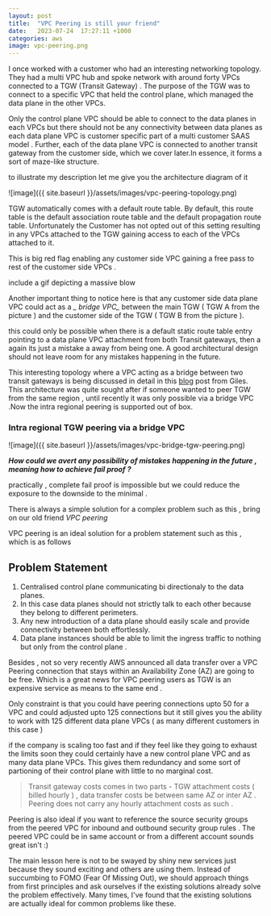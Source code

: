 ```yaml
---
layout: post
title:  "VPC Peering is still your friend"
date:   2023-07-24  17:27:11 +1000
categories: aws
image: vpc-peering.png
---
```


I once worked with a customer who had an interesting networking topology. They had a multi VPC hub and spoke network with around forty VPCs connected to a TGW (Transit Gateway) . The purpose of the TGW was to connect to a specific VPC that held the control plane, which managed the data plane in the other VPCs. 

Only the control plane VPC should be able to connect to the data planes in each VPCs but there should not be any connectivity between data planes as each data plane VPC is customer specific part of a multi customer SAAS model . Further, each of the data plane VPC is connected to another transit gateway from the customer side, which we cover later.In essence, it forms a sort of maze-like structure.

to illustrate my description let me give you the architecture diagram of it 

![image]({{ site.baseurl }}/assets/images/vpc-peering-topology.png)

TGW automatically comes with a default route table. By default, this route table is the default association route table and the default propagation route table. Unfortunately the Customer has not opted out of this setting resulting in any VPCs attached to the TGW gaining access to each of the VPCs attached to it. 

This is big red flag enabling any customer side VPC gaining a free pass to rest of the customer side VPCs . 

include a gif depicting a massive blow 

Another important thing to notice here is that any customer side data plane VPC could act as a *_ bridge VPC_* between the main TGW ( TGW A from the picture ) and the customer side of the TGW ( TGW B from the picture ). 

this could only be possible when there is a default static route table entry pointing to a data plane VPC attachment from both Transit gateways, then a again its just a mistake a away from being one. A good architectural design should not leave room for any mistakes happening in the future.

This interesting topology where a VPC acting as a bridge between two transit gateways is being discussed in detail in this  [blog](https://www.gilles.cloud/2019/12/aws-transitive-routing-with-transit.html) post from Giles. This architecture was quite sought after if someone wanted to peer TGW from the same region , until recently it was only possible via a bridge VPC .Now the intra regional peering is supported out of box. 

### Intra regional TGW peering via a bridge VPC

![image]({{ site.baseurl }}/assets/images/vpc-bridge-tgw-peering.png)




***How could we avert any possibility of mistakes happening in the future , meaning how to achieve fail proof ?***

practically , complete fail proof is impossible but we could reduce the exposure to the downside to the minimal . 

There is always a simple solution for a complex problem such as this , bring on our old friend *VPC peering*

VPC peering is an ideal solution for a problem statement such as this , which is as follows  

## Problem Statement

1. Centralised control plane communicating bi directionaly to the data planes. 
2. In this case data planes should not strictly talk to each other because they belong to different perimeters.
3. Any new introduction of a data plane should easily scale and provide connectivity between both effortlessly. 
4. Data plane instances should be able to limit the ingress traffic to nothing but only from the control plane .

Besides , not so very recently AWS announced all data transfer over a VPC Peering connection that stays within an Availability Zone (AZ) are going to be free. Which is a great news for VPC peering users as TGW is an expensive service as means to the same end . 

Only constraint is that you could have peering connections upto 50 for a VPC and could adjusted upto 125 connections but it still gives you the ability to work with 125 different data plane VPCs ( as many different customers in this case )

if the company is scaling too fast and if they feel like they going to exhaust the limits soon they could certainly have a new control plane VPC and as many data plane VPCs. This gives them redundancy and some sort of partioning of their control plane with little to no marginal cost. 

> Transit gateway costs comes in two parts - TGW attachment costs ( billed hourly ) , data transfer costs be between same AZ or inter AZ . Peering does not carry any hourly attachment costs as such .

Peering is also ideal if you want to reference the source security groups from the peered VPC for inbound and outbound security group rules . The peered VPC could be in same account or from a different account sounds great isn't :) 



The main lesson here is not to be swayed by shiny new services just because they sound exciting and others are using them. Instead of succumbing to FOMO (Fear Of Missing Out), we should approach things from first principles and ask ourselves if the existing solutions already solve the problem effectively. Many times, I've found that the existing solutions are actually ideal for common problems like these.